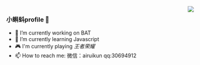 <img align="right" src="https://github-readme-stats.vercel.app/api?username=airuikun&show_icons=true&icon_color=CE1D2D&text_color=718096&bg_color=ffffff&hide_title=true" />

### 小蝌蚪profile 👋

- 🔭 I’m currently working on BAT
- 🌱 I’m currently learning Javascript
- 🎮 I'm currently playing *王者荣耀*
- 📫 How to reach me:  微信：airuikun   qq:30694912
